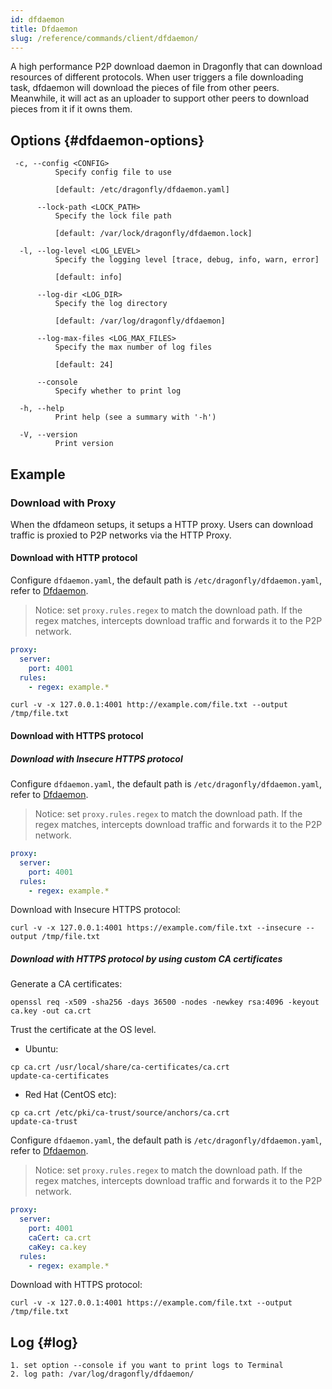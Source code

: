 ```yaml
---
id: dfdaemon
title: Dfdaemon
slug: /reference/commands/client/dfdaemon/
---
```


A high performance P2P download daemon in Dragonfly that can download resources of different protocols.
When user triggers a file downloading task, dfdaemon will download the pieces of file from other peers.
Meanwhile, it will act as an uploader to support other peers to download pieces from it if it owns them.

## Options {#dfdaemon-options}

<!-- markdownlint-disable -->

```text
 -c, --config <CONFIG>
          Specify config file to use

          [default: /etc/dragonfly/dfdaemon.yaml]

      --lock-path <LOCK_PATH>
          Specify the lock file path

          [default: /var/lock/dragonfly/dfdaemon.lock]

  -l, --log-level <LOG_LEVEL>
          Specify the logging level [trace, debug, info, warn, error]

          [default: info]

      --log-dir <LOG_DIR>
          Specify the log directory

          [default: /var/log/dragonfly/dfdaemon]

      --log-max-files <LOG_MAX_FILES>
          Specify the max number of log files

          [default: 24]

      --console
          Specify whether to print log

  -h, --help
          Print help (see a summary with '-h')

  -V, --version
          Print version
```

<!-- markdownlint-restore -->

## Example

### Download with Proxy

When the dfdameon setups, it setups a HTTP proxy. Users can download traffic is proxied to P2P networks via the HTTP Proxy.

#### Download with HTTP protocol

Configure `dfdaemon.yaml`, the default path is `/etc/dragonfly/dfdaemon.yaml`,
refer to [Dfdaemon](../../configuration/client/dfdaemon.md).

> Notice: set `proxy.rules.regex` to match the download path.
> If the regex matches, intercepts download traffic and forwards it to the P2P network.

```yaml
proxy:
  server:
    port: 4001
  rules:
    - regex: example.*
```

```shell
curl -v -x 127.0.0.1:4001 http://example.com/file.txt --output /tmp/file.txt
```

#### Download with HTTPS protocol

##### Download with Insecure HTTPS protocol

Configure `dfdaemon.yaml`, the default path is `/etc/dragonfly/dfdaemon.yaml`,
refer to [Dfdaemon](../../configuration/client/dfdaemon.md).

> Notice: set `proxy.rules.regex` to match the download path.
> If the regex matches, intercepts download traffic and forwards it to the P2P network.

```yaml
proxy:
  server:
    port: 4001
  rules:
    - regex: example.*
```

Download with Insecure HTTPS protocol:

```shell
curl -v -x 127.0.0.1:4001 https://example.com/file.txt --insecure --output /tmp/file.txt
```

##### Download with HTTPS protocol by using custom CA certificates

Generate a CA certificates:

```shell
openssl req -x509 -sha256 -days 36500 -nodes -newkey rsa:4096 -keyout ca.key -out ca.crt
```

Trust the certificate at the OS level.

- Ubuntu:

```shell
cp ca.crt /usr/local/share/ca-certificates/ca.crt
update-ca-certificates
```

- Red Hat (CentOS etc):

```shell
cp ca.crt /etc/pki/ca-trust/source/anchors/ca.crt
update-ca-trust
```

Configure `dfdaemon.yaml`, the default path is `/etc/dragonfly/dfdaemon.yaml`,
refer to [Dfdaemon](../../configuration/client/dfdaemon.md).

> Notice: set `proxy.rules.regex` to match the download path.
> If the regex matches, intercepts download traffic and forwards it to the P2P network.

```yaml
proxy:
  server:
    port: 4001
    caCert: ca.crt
    caKey: ca.key
  rules:
    - regex: example.*
```

Download with HTTPS protocol:

```shell
curl -v -x 127.0.0.1:4001 https://example.com/file.txt --output /tmp/file.txt
```

## Log {#log}

```text
1. set option --console if you want to print logs to Terminal
2. log path: /var/log/dragonfly/dfdaemon/
```
